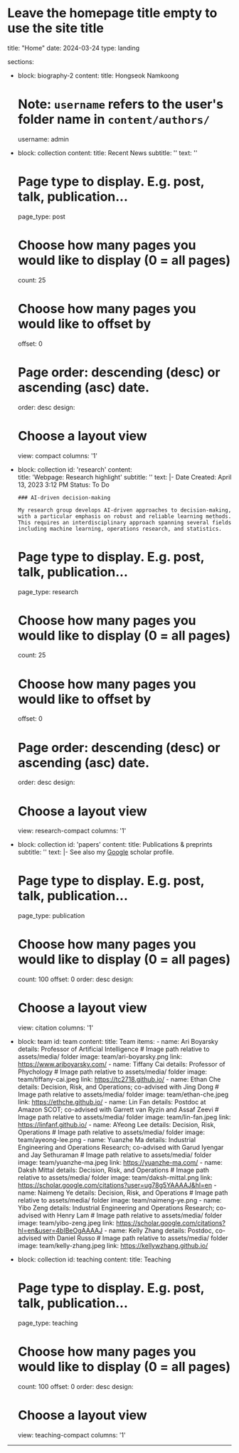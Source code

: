 # Leave the homepage title empty to use the site title
title: "Home"
date: 2024-03-24
type: landing

sections:
  - block: biography-2
    content:
      title: Hongseok Namkoong
      # Note: `username` refers to the user's folder name in `content/authors/`
      username: admin
  - block: collection
    content:
      title: Recent News
      subtitle: ''
      text: ''
      # Page type to display. E.g. post, talk, publication...
      page_type: post
      # Choose how many pages you would like to display (0 = all pages)
      count: 25
      # Choose how many pages you would like to offset by
      offset: 0
      # Page order: descending (desc) or ascending (asc) date.
      order: desc
    design:
      # Choose a layout view
      view: compact
      columns: '1'
  - block: collection
    id: 'research'
    content:      
      title: 'Webpage: Research highlight'
      subtitle: ''
      text: |-
        Date Created: April 13, 2023 3:12 PM
        Status: To Do

        ### AI-driven decision-making

        My research group develops AI-driven approaches to decision-making, with a particular emphasis on robust and reliable learning methods. This requires an interdisciplinary approach spanning several fields including machine learning, operations research, and statistics. 
      # Page type to display. E.g. post, talk, publication...
      page_type: research
      # Choose how many pages you would like to display (0 = all pages)
      count: 25
      # Choose how many pages you would like to offset by
      offset: 0
      # Page order: descending (desc) or ascending (asc) date.
      order: desc
    design:
      # Choose a layout view
      view: research-compact
      columns: '1' 

  - block: collection
    id: 'papers'
    content:
      title: Publications & preprints
      subtitle: ''
      text: |-
        See also my [Google](https://scholar.google.com/citations?user=dyXX1EgAAAAJ) scholar profile.
      # Page type to display. E.g. post, talk, publication...
      page_type: publication
      # Choose how many pages you would like to display (0 = all pages)
      count: 100
      offset: 0
      order: desc
    design:
      # Choose a layout view
      view: citation
      columns: '1'

  - block: team
    id: team
    content:
      title: Team
      items:
        - name: Ari Boyarsky
          details: Professor of Artificial Intelligence
          # Image path relative to assets/media/ folder
          image: team/ari-boyarsky.png
          link: https://www.ariboyarsky.com/
        - name: Tiffany Cai
          details: Professor of Phychology
          # Image path relative to assets/media/ folder
          image: team/tiffany-cai.jpeg
          link: https://tc2718.github.io/
        - name: Ethan Che
          details: Decision, Risk, and Operations; co-advised with Jing Dong
          # Image path relative to assets/media/ folder
          image: team/ethan-che.jpeg
          link: https://ethche.github.io/
        - name: Lin Fan
          details: Postdoc at Amazon SCOT; co-advised with Garrett van Ryzin and Assaf Zeevi
          # Image path relative to assets/media/ folder
          image: team/lin-fan.jpeg
          link: https://linfanf.github.io/
        - name: AYeong Lee
          details: Decision, Risk, Operations
          # Image path relative to assets/media/ folder
          image: team/ayeong-lee.png
        - name: Yuanzhe Ma
          details: Industrial Engineering and Operations Research; co-advised with Garud Iyengar and Jay Sethuraman
          # Image path relative to assets/media/ folder
          image: team/yuanzhe-ma.jpeg
          link: https://yuanzhe-ma.com/
        - name: Daksh Mittal
          details: Decision, Risk, and Operations
          # Image path relative to assets/media/ folder
          image: team/daksh-mittal.png
          link: https://scholar.google.com/citations?user=ug78g5YAAAAJ&hl=en
        - name: Naimeng Ye
          details: Decision, Risk, and Operations
          # Image path relative to assets/media/ folder
          image: team/naimeng-ye.png
        - name: Yibo Zeng
          details: Industrial Engineering and Operations Research; co-advised with Henry Lam
          # Image path relative to assets/media/ folder
          image: team/yibo-zeng.jpeg
          link: https://scholar.google.com/citations?hl=en&user=4bIBeOgAAAAJ
        - name: Kelly Zhang
          details: Postdoc, co-advised with Daniel Russo
          # Image path relative to assets/media/ folder
          image: team/kelly-zhang.jpeg
          link: https://kellywzhang.github.io/
  - block: collection
    id: teaching
    content:
      title: Teaching
      # Page type to display. E.g. post, talk, publication...
      page_type: teaching
      # Choose how many pages you would like to display (0 = all pages)
      count: 100
      offset: 0
      order: desc
    design:
      # Choose a layout view
      view: teaching-compact
      columns: '1'
---
